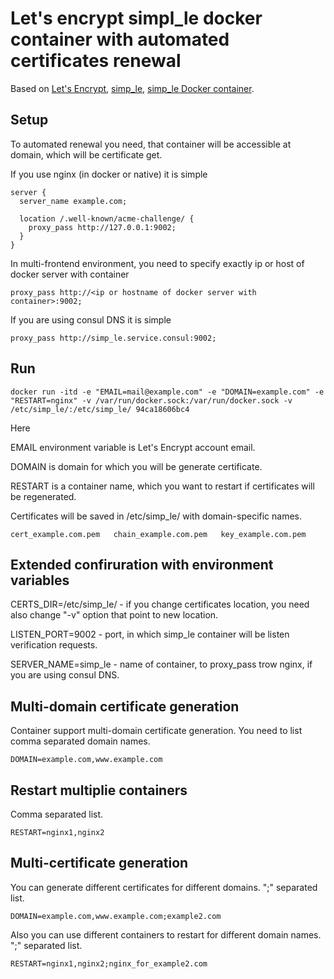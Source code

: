 # Let's encrypt simpl_le docker container with automated certificates renewal

Based on [Let's Encrypt](https://letsencrypt.org), [simp_le](https://github.com/kuba/simp_le), [simp_le Docker container](https://github.com/m3adow/docker-letsencrypt-simp_le).

## Setup

To automated renewal you need, that container will be accessible at domain, which will be certificate get.

If you use nginx (in docker or native) it is simple

```
server {
  server_name example.com;

  location /.well-known/acme-challenge/ {
    proxy_pass http://127.0.0.1:9002;
  }
}

```

In multi-frontend environment, you need to specify exactly ip or host of docker server with container

```
proxy_pass http://<ip or hostname of docker server with container>:9002;
```

If you are using consul DNS it is simple

```
proxy_pass http://simp_le.service.consul:9002;
```

## Run

```
docker run -itd -e "EMAIL=mail@example.com" -e "DOMAIN=example.com" -e "RESTART=nginx" -v /var/run/docker.sock:/var/run/docker.sock -v /etc/simp_le/:/etc/simp_le/ 94ca18606bc4
```

Here

EMAIL environment variable is Let's Encrypt account email.

DOMAIN is domain for which you will be generate certificate.

RESTART is a container name, which you want to restart if certificates will be regenerated.

Certificates will be saved in /etc/simp_le/ with domain-specific names.

```
cert_example.com.pem   chain_example.com.pem   key_example.com.pem
```

## Extended confiruration with environment variables

CERTS_DIR=/etc/simp_le/ - if you change certificates location, you need also change "-v" option that point to new location.

LISTEN_PORT=9002 - port, in which simp_le container will be listen verification requests.

SERVER_NAME=simp_le - name of container, to proxy_pass trow nginx, if you are using consul DNS.

## Multi-domain certificate generation

Container support multi-domain certificate generation. You need to list comma separated domain names.

```
DOMAIN=example.com,www.example.com
```

## Restart multiplie containers

Comma separated list.

```
RESTART=nginx1,nginx2
```


## Multi-certificate generation

You can generate different certificates for different domains. ";" separated list.

```
DOMAIN=example.com,www.example.com;example2.com
```

Also you can use different containers to restart for different domain names. ";" separated list.

```
RESTART=nginx1,nginx2;nginx_for_example2.com
```
